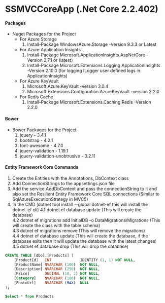 # SSMVCCoreApp (.Net Core 2.2.402)

#### Packages

* Nuget Packages for the Project
  * For Azure Storage
    1. Install-Package WindowsAzure.Storage -Version 9.3.3 or Latest
  * For Azure Application Insights
      1. Install-Package Microsoft.ApplicationInsights.AspNetCore -Version 2.7.1 or (latest)
      2. Install-Package Microsoft.Extensions.Logging.ApplicationInsights -Version 2.10.0 (for logging ILogger user defined logs in ApplicationInsights)
  * For Azure KeyVault
    1. Microsoft.Azure.KeyVault -version 3.0.4
    2. Microsoft.Extensions.Configuration.AzureKeyVault -version 2.2.0
  * For Redis Cache
    1. Install-Package Microsoft.Extensions.Caching.Redis -Version 2.2.0

#### Bower  

* Bower Packages for the Project
  1. jquery - 3.4.1
  2. bootstrap - 4.2.1
  3. font-awesome - 4.7.0
  4. jquery-validation - 1.19.1
  5. jquery-validation-unobtrusive - 3.2.11


#### Entity Framework Core Commands
    
1. Create the Entities with the Annotations, DbContext class
2. Add ConnectionStrings to the appsettings.json file
3. Add the service.AddDbContext and pass the connectionString to it and also set the Resilient Entity Framework Core SQL connections (Similar to SqlAzureExecutionStrategy in MVC5)
4. In the CMD  (dotnet tool install --global dotnet-ef this will install the dotnet-ef cli)
  4.1 dotnet ef database update (This will create the database)  
  4.2 dotnet ef migrations add InitialDB -o DataMigrations\Migrations (This will create the class with the table schema)  
  4.3 dotnet ef migrations remove (This will remove the migrations)  
  4.4 dotnet ef database update (This will create the database, if the database exits then it will update the database with the latest changes)  
  4.5 dotnet ef database drop (This will drop the database)

```sql
CREATE TABLE [dbo].[Products] (
    [ProductId]   INT             IDENTITY (1, 1) NOT NULL,
    [ProductName] NVARCHAR (100)  NOT NULL,
    [Description] NVARCHAR (250)  NOT NULL,
    [Price]       DECIMAL (18, 2) NOT NULL,
    [Category]    NVARCHAR (100)  NOT NULL,
    [PhotoUrl]    NVARCHAR (MAX)  NULL
);

Select * from Products
```
